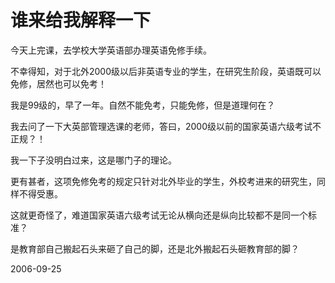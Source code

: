 # 谁来给我解释一下

今天上完课，去学校大学英语部办理英语免修手续。

不幸得知，对于北外2000级以后非英语专业的学生，在研究生阶段，英语既可以免修，居然也可以免考！

我是99级的，早了一年。自然不能免考，只能免修，但是道理何在？

我去问了一下大英部管理选课的老师，答曰，2000级以前的国家英语六级考试不正规？！

我一下子没明白过来，这是哪门子的理论。

更有甚者，这项免修免考的规定只针对北外毕业的学生，外校考进来的研究生，同样不得受惠。

这就更奇怪了，难道国家英语六级考试无论从横向还是纵向比较都不是同一个标准？

是教育部自己搬起石头来砸了自己的脚，还是北外搬起石头砸教育部的脚？

2006-09-25
